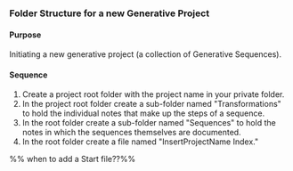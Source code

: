 ### Folder Structure for a new Generative Project

#### Purpose
Initiating a new generative project (a collection of Generative Sequences).

#### Sequence
1. Create a project root folder with the project name in your private folder.
2. In the project root folder create a sub-folder named "Transformations" to hold the individual notes that make up the steps of a sequence.
3. In the root folder create a sub-folder named "Sequences" to hold the notes in which the sequences themselves are documented.
4. In the root folder create a file named "InsertProjectName Index." 

%% when to add a Start file??%%

